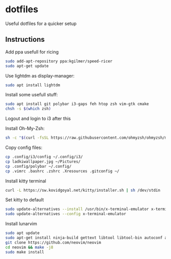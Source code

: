 # dotfiles
Useful dotfiles for a quicker setup

## Instructions

Add ppa usefull for ricing
```bash
sudo add-apt-repository ppa:kgilmer/speed-ricer
sudo apt-get update
```

Use lightdm as display-manager:
```bash
sudo apt install lightdm
```

Install some usefull stuff:
```bash
sudo apt install git polybar i3-gaps feh htop zsh vim-gtk cmake
chsh -s $(which zsh)
```

Logout and login to i3 after this

Install Oh-My-Zsh:
```bash
sh -c "$(curl -fsSL https://raw.githubusercontent.com/ohmyzsh/ohmyzsh/master/tools/install.sh)"
```

Copy config files:
```bash
cp .config/i3/config ~/.config/i3/
cp ladkiwallpaper.jpg ~/Pictures/
cp .config/polybar ~/.config/
cp .vimrc .bashrc .zshrc .Xresources .gitconfig ~/
```

Install kitty terminal

```bash
curl -L https://sw.kovidgoyal.net/kitty/installer.sh | sh /dev/stdin
```

Set kitty to default
```bash
sudo update-alternatives --install /usr/bin/x-terminal-emulator x-terminal-emulator `which kitty` 50
sudo update-alternatives --config x-terminal-emulator
```
Install lunarvim
```bash
sudo apt update
sudo apt-get install ninja-build gettext libtool libtool-bin autoconf automake cmake g++ pkg-config unzip curl doxygen
git clone https://github.com/neovim/neovim
cd neovim && make -j8
sudo make install
```

